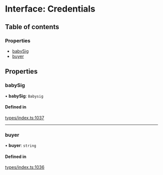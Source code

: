# Interface: Credentials

## Table of contents

### Properties

- [babySig](Credentials.md#babysig)
- [buyer](Credentials.md#buyer)

## Properties

### babySig

• **babySig**: `Babysig`

#### Defined in

[types/index.ts:1037](https://github.com/nevermined-io/components-catalog/blob/3086cb7/catalog/src/types/index.ts#L1037)

___

### buyer

• **buyer**: `string`

#### Defined in

[types/index.ts:1036](https://github.com/nevermined-io/components-catalog/blob/3086cb7/catalog/src/types/index.ts#L1036)
